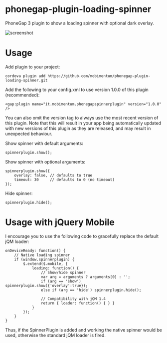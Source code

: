 phonegap-plugin-loading-spinner
===============================

PhoneGap 3 plugin to show a loading spinner with optional dark overlay.

![screenshot](https://raw.github.com/mobimentum/phonegap-plugin-loading-spinner/master/screenshot.png "Screenshot")


Usage
=====

Add plugin to your project:

    cordova plugin add https://github.com/mobimentum/phonegap-plugin-loading-spinner.git

Add the following to your config.xml to use version 1.0.0 of this plugin (recommended):

    <gap:plugin name="it.mobimentum.phonegapspinnerplugin" version="1.0.0" />
	
You can also omit the version tag to always use the most recent version of this plugin. Note that this will result in your app being automatically updated with new versions of this plugin as they are released, and may result in unexpected behaviour.

Show spinner with default arguments:

    spinnerplugin.show();
    
Show spinner with optional arguments:

    spinnerplugin.show({
        overlay: false, // defaults to true
        timeout: 30     // defaults to 0 (no timeout)
    });

Hide spinner:

    spinnerplugin.hide();

Usage with jQuery Mobile
========================

I encourage you to use the following code to gracefully replace the default jQM loader:

    onDeviceReady: function() {
		// Native loading spinner
		if (window.spinnerplugin) {
			$.extend($.mobile, {
				loading: function() {
					// Show/hide spinner
					var arg = arguments ? arguments[0] : '';
					if (arg == 'show') spinnerplugin.show({'overlay':true});
					else if (arg == 'hide') spinnerplugin.hide();			

					// Compatibility with jQM 1.4
					return { loader: function() { } }
				}
			});	
		}
	}

Thus, if the SpinnerPlugin is added and working the native spinner would be used, otherwise the standard jQM loader is fired.
